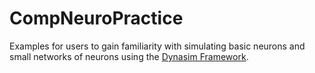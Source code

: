 # CompNeuroPractice
Examples for users to gain familiarity with simulating basic neurons and small networks of neurons using the [Dynasim Framework](https://github.com/DynaSim/DynaSim).
